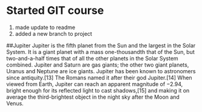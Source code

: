 # Started GIT course

1. made update to readme
2. added a new branch to project

##Jupiter
Jupiter is the fifth planet from the Sun and the largest in the Solar System. It is a giant planet with a mass one-thousandth that of the Sun, but two-and-a-half times that of all the other planets in the Solar System combined. Jupiter and Saturn are gas giants; the other two giant planets, Uranus and Neptune are ice giants. Jupiter has been known to astronomers since antiquity.[13] The Romans named it after their god Jupiter.[14] When viewed from Earth, Jupiter can reach an apparent magnitude of −2.94, bright enough for its reflected light to cast shadows,[15] and making it on average the third-brightest object in the night sky after the Moon and Venus.
